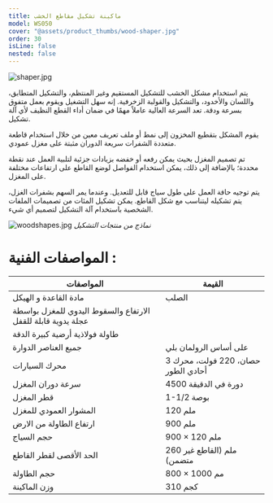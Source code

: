 ```yaml
---
title: ماكينة تشكيل مقاطع الخشب
model: WS050
cover: "@assets/product_thumbs/wood-shaper.jpg"
order: 30
isLine: false
nested: false
---
```


![shaper.jpg](@assets/article_images/wood-shaper/shaper.jpg)

يتم استخدام مشكل الخشب للتشكيل المستقيم وغير المنتظم، والتشكيل المتطابق، واللسان والأخدود، والتشكيل والقولبة الزخرفية. إنه سهل التشغيل ويقوم بعمل متفوق بسرعة ودقة. تعد السرعة العالية عاملاً مهمًا في ضمان أداء القطع النظيف لأي آلة تشكيل.

يقوم المشكل بتقطيع المخزون إلى نمط أو ملف تعريف معين من خلال استخدام قاطعة متعددة الشفرات سريعة الدوران مثبتة على مغزل عمودي.

تم تصميم المغزل بحيث يمكن رفعه أو خفضه بزيادات جزئية لتلبية العمل عند نقطة محددة؛ بالإضافة إلى ذلك، يمكن استخدام الفواصل لوضع القاطع على ارتفاعات مختلفة على المغزل.

يتم توجيه حافة العمل على طول سياج قابل للتعديل. وعندما يمر السهم بشفرات الغزل، يتم تشكيله ليتناسب مع شكل القاطع. يمكن تشكيل المئات من تصميمات الملفات الشخصية باستخدام آلة التشكيل لتصميم أي شيء.

![woodshapes.jpg](@assets/article_images/wood-shaper/woodshapes.jpg)
_نماذج من منتجات التشكيل_

# المواصفات الفنية :

| المواصفات                                                    | القيمة                             |
| ------------------------------------------------------------ | ---------------------------------- |
| مادة القاعدة و الهيكل                                        | الصلب                              |
| الارتفاع والسقوط اليدوي للمغزل بواسطة عجلة يدوية قابلة للقفل |                                    |
| طاولة فولاذية أرضية كبيرة الدقة                              |                                    |
| جميع العناصر الدوارة                                         | على أساس الرولمان بلي              |
| محرك السيارات                                                | 3 حصان، 220 فولت، محرك أحادي الطور |
| سرعة دوران المغزل                                            | 4500 دورة في الدقيقة               |
| قطر المغزل                                                   | 1-1/2 بوصة                         |
| المشوار العمودي للمغزل                                       | 120 ملم                            |
| ارتفاع الطاولة من الارض                                      | 900 ملم                            |
| حجم السياج                                                   | 900 × 120 ملم                      |
| الحد الأقصى لقطر القاطع                                      | 260 ملم (القاطع غير متضمن)         |
| حجم الطاولة                                                  | 800 × 1000 مم                      |
| وزن الماكينة                                                 | 310 كجم                            |
